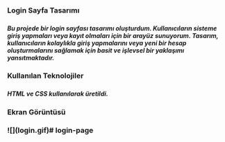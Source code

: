 <h3>Login Sayfa Tasarımı <h3>
<h5>Bu projede bir login sayfası tasarımı oluşturdum. Kullanıcıların sisteme giriş yapmaları veya kayıt olmaları için bir arayüz sunuyorum. Tasarım, kullanıcıların kolaylıkla giriş yapmalarını veya yeni bir hesap oluşturmalarını sağlamak için basit ve işlevsel bir yaklaşımı yansıtmaktadır.<h5>
<h3>Kullanılan Teknolojiler<h3>
<h5>HTML ve CSS kullanılarak üretildi.<h5>
<h3>Ekran Görüntüsü<h3>
![](login.gif)# login-page
